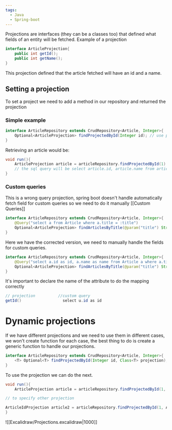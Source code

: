 ```yaml
---
tags:
  - Java
  - Spring-boot
---
```

Projections are interfaces (they can be a classes too) that defined what fields of an entity will be fetched.
Example of a projection
```java
interface ArticleProjection{
	public int getId();
	public int getName();
}
```
This projection defined that the article fetched will have an id and a name.

## Setting a projection
To set a project we need to add a method in our repository and returned the projection
### Simple example
```java
interface ArticleRepository extends CrudRepository<Article, Integer>{
	Optional<ArticleProjection> findProjectedById(Integer id); // use projected word it's a standart
}
```
Retrieving an article would be:
```java
void run(){
	ArticleProjection article = articleRepository.findProjectedById(1).orThrowElse();
	// the sql query will be select article.id, article.name from articles where id = 1;
}
```
### Custom queries
This is a wrong query projection, spring boot doesn't handle automatically fetch field for custom queries so we need to do it manually [[Custom Queries]]
```java
interface ArticleRepository extends CrudRepository<Article, Integer>{
	@Query("select a from Article where a.title = :title")
	Optional<ArticleProjection> findArticlesByTitle(@param("title") String title); // this retrieves all the articles fields even if we are using a projection.
}
```
Here we have the corrected version, we need to manually handle the fields for custom queries.
```java
interface ArticleRepository extends CrudRepository<Article, Integer>{
	@Query("select a.id as id, a.name as name from Article a where a.title = :title")
	Optional<ArticleProjection> findArticlesByTitle(@param("title") String title);
}
```
It's important to declare the name of the attribute to do the mapping correctly
```java
// projection          //custom query
getId()                  select u.id as id
```
# Dynamic projections
If we have different projections and we need to use them in different cases, we won't create function for each case, the best thing to do is create a generic function to handle our projections.
```java
interface ArticleRepository extends CrudRepository<Article, Integer>{
	<T> Optional<T> findProjectedById(Integer id, Class<T> projection); // we need to create other attribute because java doesn't allow us to use other sintax.
}
```
To use the projection we can do the next.
```java
void run(){
	ArticleProjection article = articleRepository.findProjectedById(1, ArticleProjection.class).orThrowElse();

// to specify other projection

ArticleIdProjection article2 = articleRepository.findProjectedById(1, ArticleIdProjection.class).orThrowElse(); // only selects the article id
}
```

![[Excalidraw/Projections.excalidraw|1000]]